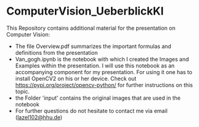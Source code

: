 # ComputerVision_UeberblickKI
This Repository contains additional material for the presentation on Computer Vision:
- The file Overview.pdf summarizes the important formulas and definitions from the presentation
- Van_gogh.ipynb is the notebook with which I created the Images and Examples within the presentation. I will use this notebook as an accompanying component for my presentation. For using it one has to install OpenCV2 on his or her device. Check out https://pypi.org/project/opencv-python/ for further instructions on this topic.
- the Folder 'input' contains the original images that are used in the notebook 
- For further questions do not hesitate to contact me via email (lazel102@hhu.de)
